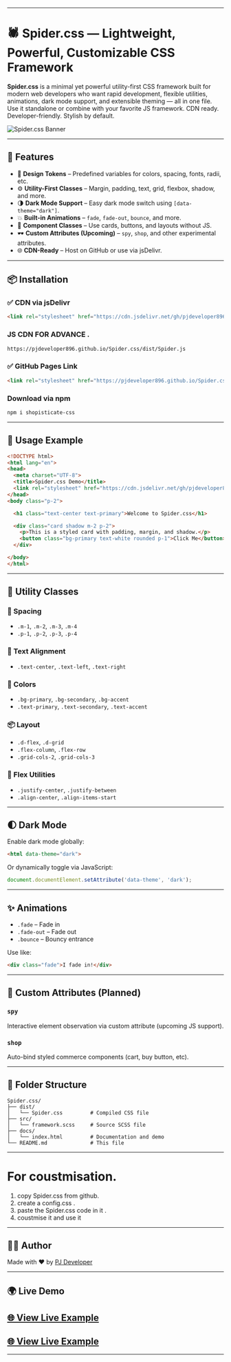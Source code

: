 

---


# 🕷️ Spider.css — Lightweight, Powerful, Customizable CSS Framework

**Spider.css** is a minimal yet powerful utility-first CSS framework built for modern web developers who want rapid development, flexible utilities, animations, dark mode support, and extensible theming — all in one file. Use it standalone or combine with your favorite JS framework. CDN ready. Developer-friendly. Stylish by default.

![Spider.css Banner](https://pjdeveloper896.github.io/Spider.css/Spider.png)

---

## 🚀 Features

- 🎨 **Design Tokens** – Predefined variables for colors, spacing, fonts, radii, etc.
- ⚙️ **Utility-First Classes** – Margin, padding, text, grid, flexbox, shadow, and more.
- 🌗 **Dark Mode Support** – Easy dark mode switch using `[data-theme="dark"]`.
- 💥 **Built-in Animations** – `fade`, `fade-out`, `bounce`, and more.
- 🧩 **Component Classes** – Use cards, buttons, and layouts without JS.
- 🕶️ **Custom Attributes (Upcoming)** – `spy`, `shop`, and other experimental attributes.
- 🌐 **CDN-Ready** – Host on GitHub or use via jsDelivr.

---

## 📦 Installation

### ✅ CDN via jsDelivr

```html
<link rel="stylesheet" href="https://cdn.jsdelivr.net/gh/pjdeveloper896/Spider.css/dist/Spider.css">
````
### JS CDN FOR ADVANCE .
```html
https://pjdeveloper896.github.io/Spider.css/dist/Spider.js
```
### ✅ GitHub Pages Link

```html
<link rel="stylesheet" href="https://pjdeveloper896.github.io/Spider.css/dist/Spider.css">
```
### Download via npm 
```bash
npm i shopisticate-css
```
---

## 🧪 Usage Example

```html
<!DOCTYPE html>
<html lang="en">
<head>
  <meta charset="UTF-8">
  <title>Spider.css Demo</title>
  <link rel="stylesheet" href="https://cdn.jsdelivr.net/gh/pjdeveloper896/Spider.css/dist/Spider.css">
</head>
<body class="p-2">

  <h1 class="text-center text-primary">Welcome to Spider.css</h1>

  <div class="card shadow m-2 p-2">
    <p>This is a styled card with padding, margin, and shadow.</p>
    <button class="bg-primary text-white rounded p-1">Click Me</button>
  </div>

</body>
</html>
```

---

## 🧰 Utility Classes

### 📏 Spacing

* `.m-1`, `.m-2`, `.m-3`, `.m-4`
* `.p-1`, `.p-2`, `.p-3`, `.p-4`

### 📐 Text Alignment

* `.text-center`, `.text-left`, `.text-right`

### 🎨 Colors

* `.bg-primary`, `.bg-secondary`, `.bg-accent`
* `.text-primary`, `.text-secondary`, `.text-accent`

### 📦 Layout

* `.d-flex`, `.d-grid`
* `.flex-column`, `.flex-row`
* `.grid-cols-2`, `.grid-cols-3`

### 🧲 Flex Utilities

* `.justify-center`, `.justify-between`
* `.align-center`, `.align-items-start`

---

## 🌓 Dark Mode

Enable dark mode globally:

```html
<html data-theme="dark">
```

Or dynamically toggle via JavaScript:

```js
document.documentElement.setAttribute('data-theme', 'dark');
```

---

## ✨ Animations

* `.fade` – Fade in
* `.fade-out` – Fade out
* `.bounce` – Bouncy entrance

Use like:

```html
<div class="fade">I fade in!</div>
```

---

## 🔮 Custom Attributes (Planned)

### `spy`

Interactive element observation via custom attribute (upcoming JS support).

### `shop`

Auto-bind styled commerce components (cart, buy button, etc).

---

## 📁 Folder Structure

```
Spider.css/
├── dist/
│   └── Spider.css         # Compiled CSS file
├── src/
│   └── framework.scss     # Source SCSS file
├── docs/
│   └── index.html         # Documentation and demo
└── README.md              # This file
```

---

# For coustmisation.
1. copy Spider.css from github.
2. create a config.css .
3. paste the Spider.css code in it .
4. coustmise it and use it 

---

## 🧑‍💻 Author

Made with ❤️ by [PJ Developer](https://github.com/pjdeveloper896)

---

## 🌍 Live Demo

[🌐 View Live Example](https://pjdeveloper896.github.io/Spider.css/docs/Example2.html)
---

[🌐 View Live Example](https://pjdeveloper896.github.io/Spider.css/docs/Index.html)
---


---

```
